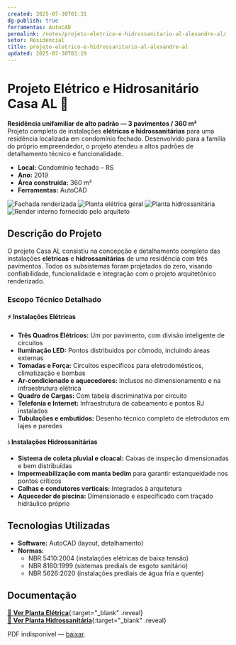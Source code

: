 ```yaml
---
created: 2025-07-30T01:31
dg-publish: true
ferramentas: AutoCAD
permalink: /notes/projeto-eletrico-e-hidrossanitario-al-alexandre-al/
setor: Residencial
title: projeto-eletrico-e-hidrossanitario-al-alexandre-al
updated: 2025-07-30T03:19
---
```


# Projeto Elétrico e Hidrosanitário Casa AL 🏡

**Residência unifamiliar de alto padrão — 3 pavimentos / 360 m²**  
Projeto completo de instalações **elétricas e hidrossanitárias** para uma residência localizada em condomínio fechado. Desenvolvido para a família do próprio empreendedor, o projeto atendeu a altos padrões de detalhamento técnico e funcionalidade.

- **Local:** Condomínio fechado – RS
- **Ano:** 2019
- **Área construída:** 360 m²
- **Ferramentas:** AutoCAD

<div class="project-gallery reveal">
  <img src="/assets/imagens/capa_thumb.jpg_alexandre.jpg" alt="Fachada renderizada" class="gallery-thumb" loading="lazy">
  <img src="/assets/imagens/planta_eletrica_thumb.jpg_alexandre.jpg" alt="Planta elétrica geral" class="gallery-thumb" loading="lazy">
  <img src="/assets/imagens/planta_hidrosanitaria_thumb.jpg_alexandre.jpg" alt="Planta hidrossanitária" class="gallery-thumb" loading="lazy">
  <img src="/assets/imagens/render_thumb.jpg_alexandre.jpg" alt="Render interno fornecido pelo arquiteto" class="gallery-thumb" loading="lazy">
</div>

## Descrição do Projeto

O projeto Casa AL consistiu na concepção e detalhamento completo das instalações **elétricas** e **hidrossanitárias** de uma residência com três pavimentos. Todos os subsistemas foram projetados do zero, visando confiabilidade, funcionalidade e integração com o projeto arquitetônico renderizado.

### Escopo Técnico Detalhado

#### ⚡ Instalações Elétricas

- **Três Quadros Elétricos:** Um por pavimento, com divisão inteligente de circuitos
- **Iluminação LED:** Pontos distribuídos por cômodo, incluindo áreas externas
- **Tomadas e Força:** Circuitos específicos para eletrodomésticos, climatização e bombas
- **Ar-condicionado e aquecedores:** Inclusos no dimensionamento e na infraestrutura elétrica
- **Quadro de Cargas:** Com tabela discriminativa por circuito
- **Telefonia e Internet:** Infraestrutura de cabeamento e pontos RJ instalados
- **Tubulações e embutidos:** Desenho técnico completo de eletrodutos em lajes e paredes

#### 💧 Instalações Hidrossanitárias

- **Sistema de coleta pluvial e cloacal:** Caixas de inspeção dimensionadas e bem distribuídas
- **Impermeabilização com manta bedim** para garantir estanqueidade nos pontos críticos
- **Calhas e condutores verticais:** Integrados à arquitetura
- **Aquecedor de piscina:** Dimensionado e especificado com traçado hidráulico próprio

## Tecnologias Utilizadas

- **Software:** AutoCAD (layout, detalhamento)
- **Normas:**
  - NBR 5410:2004 (instalações elétricas de baixa tensão)
  - NBR 8160:1999 (sistemas prediais de esgoto sanitário)
  - NBR 5626:2020 (instalações prediais de água fria e quente)

## Documentação

[📄 **Ver Planta Elétrica**](/assets/pdfs/casa-al_eletrica.pdf_alexandre.pdf){:target="\_blank" .reveal}  
[📄 **Ver Planta Hidrossanitária**](/assets/pdfs/casa-al_hidrosanitaria.pdf_alexandre.pdf){:target="\_blank" .reveal}

<div class="pdf-container reveal">
  <object data="/assets/pdfs/casa-al_eletrica.pdf#toolbar=0"
          type="application/pdf" width="100%" height="500">
    <p>PDF indisponível — <a href="/assets/pdfs/casa-al_eletrica.pdf" target="_blank">baixar</a>.</p>
  </object>
</div>
